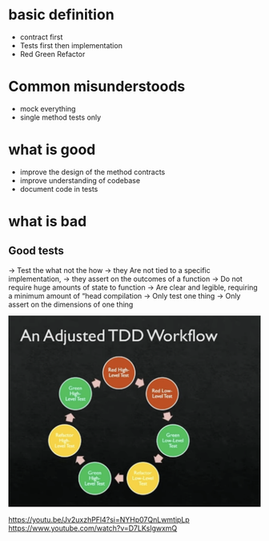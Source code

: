# basic definition

- contract first
- Tests first then implementation
- Red Green Refactor

# Common misunderstoods

- mock everything
- single method tests only

# what is good

- improve the design of the method contracts
- improve understanding of codebase
- document code in tests

# what is bad

## Good tests

-> Test the what not the how
-> they Are not tied to a specific implementation, -> they assert on the outcomes of a function
-> Do not require huge amounts of state to function
-> Are clear and legible, requiring a minimum amount of “head compilation
-> Only test one thing
-> Only assert on the dimensions of one thing

![alt text](image-1.png)

https://youtu.be/Jv2uxzhPFl4?si=NYHp07QnLwmtipLp
https://www.youtube.com/watch?v=D7LKslgwxmQ
